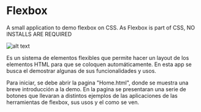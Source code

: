 # Flexbox

A small application to demo flexbox on CSS. As Flexbox is part of CSS, NO INSTALLS ARE REQUIRED 

![alt text](https://miro.medium.com/max/580/0*EqkaSrDV0tXO8Vev.)

Es un sistema de elementos flexibles que permite hacer un layout de los elementos HTML para que se coloquen automáticamente.
En esta app se busca el demostrar algunas de sus funcionalidades y usos.

Para iniciar, se debe abrir la pagina "Home.html", donde se muestra una breve introducción a la demo.
En la pagina se presentaran una serie de botones que llevaran a distintos ejemplos de las aplicaciones de
las herramientas de flexbox, sus usos y el como se ven. 



